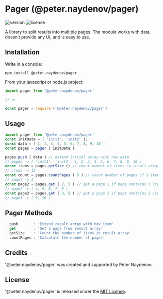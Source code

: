 # Pager (@peter.naydenov/pager)
![version](https://img.shields.io/github/package-json/v/peterNaydenov/pager)
![license](https://img.shields.io/github/license/peterNaydenov/pager)


A library to split results into multiple pages. The module works with data, doesn't provide any UI, and is easy to use.

## Installation
Write in a console: 

```
npm install @peter.naydenov/pager
```

From your javascript or node.js project:

```js
import pager from '@peter.naydenov/pager'

// or

const pager = require ('@peter.naydenov/pager')

```



## Usage

```js
import pager from '@peter.naydenov/pager'
const initData = [ 'init1', 'init2' ];
const data = [ 1, 2, 3, 4, 5, 6, 7, 8, 9, 10 ]
const pages = pager ( initData )

pages.push ( data ) // extend initial array with new data
// pages -> [ 'init1', 'init2', 1, 2, 3, 4, 5, 6, 7, 8, 9, 10 ]
const items = pages.getSize () // count number of items in result array
// items -> 12
const count = pages.countPages ( 5 ) // count number of pages if 5 items per page
// count -> 3
const page2 = pages.get ( 2, 5 ) // get a page 2 if page contains 5 items
// page2 -> [ 4, 5, 6, 7, 8 ]
const page3 = pages.get ( 3, 5 ) // get a page 3 if page contains 5 items
// page3 -> [ 9, 10 ]
```


## Pager Methods

```js
  push       : 'Extend result array with new item'
, get        : 'Get a page from result array'
, getSize    : 'Count the number of items in result array'
, countPages : 'Calculate the number of pages'
```



## Credits
'@peter.naydenov/pager' was created and supported by Peter Naydenov.



## License
'@peter.naydenov/pager' is released under the [MIT License](http://opensource.org/licenses/MIT).

